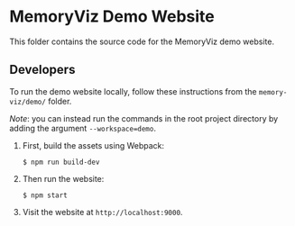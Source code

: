 # MemoryViz Demo Website

This folder contains the source code for the MemoryViz demo website.

## Developers

To run the demo website locally, follow these instructions from the `memory-viz/demo/` folder.

_Note_: you can instead run the commands in the root project directory by adding the argument `--workspace=demo`.

1. First, build the assets using Webpack:

    ```console
    $ npm run build-dev
    ```

2. Then run the website:

    ```console
    $ npm start
    ```

3. Visit the website at `http://localhost:9000`.
